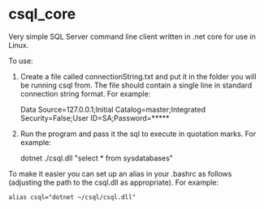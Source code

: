 # csql_core
Very simple SQL Server command line client written in .net core for use in Linux.

To use: 

1. Create a file called connectionString.txt and put it in the folder you will be running csql from. The file should contain a single line in standard connection string format. For example:

    Data Source=127.0.0.1;Initial Catalog=master;Integrated Security=False;User ID=SA;Password=*****

2. Run the program and pass it the sql to execute in quotation marks. For example:

    dotnet ./csql.dll "select * from sysdatabases"


To make it easier you can set up an alias in your .bashrc as follows (adjusting the path to the csql.dll as appropriate). For example:

    alias csql="dotnet ~/csql/csql.dll"

